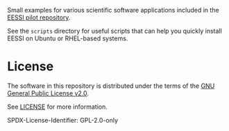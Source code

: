Small examples for various scientific software applications included in the [EESSI pilot repository](https://eessi.github.io/docs/pilot).

See the `scripts` directory for useful scripts that can help you quickly install EESSI on Ubuntu or RHEL-based systems.

# License

The software in this repository is distributed under the terms of the
[GNU General Public License v2.0](https://opensource.org/licenses/GPL-2.0).

See [LICENSE](https://github.com/EESSI/eessi-demo/blob/main/LICENSE) for more information.

SPDX-License-Identifier: GPL-2.0-only
